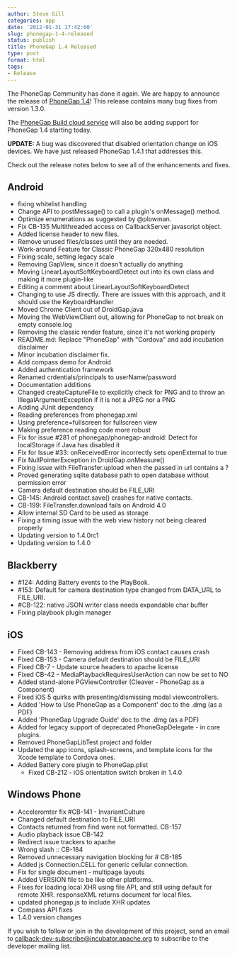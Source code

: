 ```yaml
---
author: Steve Gill
categories: app
date: '2012-01-31 17:42:00'
slug: phonegap-1-4-released
status: publish
title: PhoneGap 1.4 Released
type: post
format: html
tags:
- Release
---
```


The PhoneGap Community has done it again. We are happy to announce the release of [PhoneGap 1.4](http://phonegap.com/download)! This release contains many bug fixes from version 1.3.0.

The [PhoneGap Build cloud service](http://build.phonegap.com) will also be adding support for PhoneGap 1.4 starting today.

**UPDATE:** A bug was discovered that disabled orientation change on iOS devices. We have just released PhoneGap 1.4.1 that addresses this.

Check out the release notes below to see all of the enhancements and fixes.

## Android

* fixing whitelist handling
* Change API to postMessage() to call a plugin's onMessage() method.
* Optimize enumerations as suggested by @plowman.
* Fix CB-135 Multithreaded access on CallbackServer javascript object.
* Added license header to new files.
* Remove unused files/classes until they are needed.
* Work-around Feature for Classic PhoneGap 320x480 resolution
* Fixing scale, setting legacy scale
* Removing GapView, since it doesn't actually do anything
* Moving LinearLayoutSoftKeyboardDetect out into its own class and making it more plugin-like
* Editing a comment about LinearLayoutSoftKeyboardDetect
* Changing to use JS directly. There are issues with this approach, and it should use the KeyboardHandler
* Moved Chrome Client out of DroidGap.java
* Moving the WebViewClient out, allowing for PhoneGap to not break on empty console.log
* Removing the classic render feature, since it's not working properly
* README.md: Replace "PhoneGap" with "Cordova" and add incubation disclaimer
* Minor incubation disclaimer fix.
* Add compass demo for Android
* Added authentication framework
* Renamed crdentials/principals to userName/password
* Documentation additions
* Changed createCaptureFile to explicitly check for PNG and to throw an IllegalArgumentException if it is not a JPEG nor a PNG
* Adding JUnit dependency
* Reading preferences from phonegap.xml
* Using preference=fullscreen for fullscreen view
* Making preference reading code more robust
* Fix for issue #281 of phonegap/phonegap-android: Detect for localStorage if Java has disabled it
* Fix for Issue #33: onReceivedError incorrectly sets openExternal to true
* Fix NullPointerException in DroidGap.onMeasure()
* Fixing issue with FileTransfer.upload when the passed in url contains a ?
* Proved generating sqlite database path to open database without permission error
* Camera default destination should be FILE_URI
* CB-145: Android contact.save() crashes for native contacts.
* CB-199: FileTransfer.download fails on Android 4.0
* Allow internal SD Card to be used as storage
* Fixing a timing issue with the web view history not being cleared properly
* Updating version to 1.4.0rc1
* Updating version to 1.4.0

## Blackberry

* #124: Adding Battery events to the PlayBook.
* #153: Default for camera destination type changed from DATA_URL to FILE_URI.
* #CB-122: native JSON writer class needs expandable char buffer
* Fixing playbook plugin manager

## iOS

* Fixed CB-143 - Removing address from iOS contact causes crash
* Fixed CB-153 - Camera default destination should be FILE_URI
* Fixed CB-7 - Update source headers to apache license
* Fixed CB-42 - MediaPlaybackRequiresUserAction can now be set to NO
* Added stand-alone PGViewController (Cleaver - PhoneGap as a Component)
* Fixed iOS 5 quirks with presenting/dismissing modal viewcontrollers.
* Added 'How to Use PhoneGap as a Component' doc to the .dmg (as a PDF)
* Added 'PhoneGap Upgrade Guide' doc to the .dmg (as a PDF)
* Added for legacy support of deprecated PhoneGapDelegate - in core plugins.
* Removed PhoneGapLibTest project and folder
* Updated the app icons, splash-screens, and template icons for the Xcode template to Cordova ones.
* Added Battery core plugin to PhoneGap.plist
  * Fixed CB-212 - iOS orientation switch broken in 1.4.0

## Windows Phone

* Acceleromter fix #CB-141 - InvariantCulture
* Changed default destination to FILE_URI
* Contacts returned from find were not formatted. CB-157
* Audio playback issue CB-142
* Redirect issue trackers to apache
* Wrong slash :: CB-184
* Removed unnecessary navigation blocking for # CB-185
* Added js Connection.CELL for generic cellular connection.
* Fix for single document - multipage layouts
* Added VERSION file to be like other platforms.
* Fixes for loading local XHR using file API, and still using default for remote XHR. responseXML returns document for local files.
* updated phonegap.js to include XHR updates
* Compass API fixes
* 1.4.0 version changes

If you wish to follow or join in the development of this project, send an email to [callback-dev-subscribe@incubator.apache.org](mailto:callback-dev-subscribe@incubator.apache.org) to subscribe to the developer mailing list.
